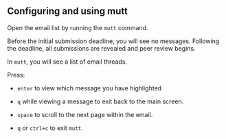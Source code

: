 ## Configuring and using mutt

Open the email list by running the `mutt` command.

Before the initial submission deadline, you will see no messages.
Following the deadline, all submissions are revealed and peer review begins.

In `mutt`, you will see a list of email threads.

Press:

* `enter` to view which message you have highlighted

* `q` while viewing a message to exit back to the main screen.

* `space` to scroll to the next page within the email.

* `q` or `ctrl+c` to exit `mutt`.


